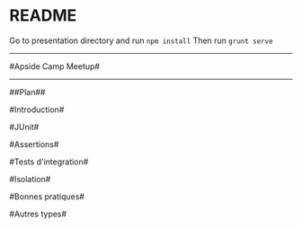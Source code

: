 # README #

Go to presentation directory and run `npm install`
Then run `grunt serve`

---

#Apside Camp Meetup#

---
##Plan##

#Introduction#

#JUnit#

#Assertions#

#Tests d'integration#

#Isolation#

#Bonnes pratiques#

#Autres types#
